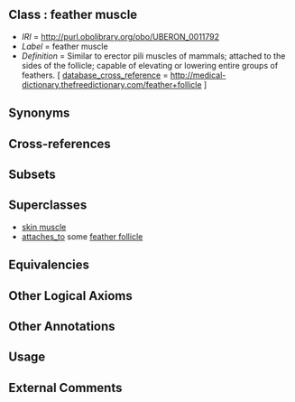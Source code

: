 
## Class : feather muscle

 * *IRI* = http://purl.obolibrary.org/obo/UBERON_0011792
 * *Label* = feather muscle
 * *Definition* = Similar to erector pili muscles of mammals; attached to the sides of the follicle; capable of elevating or lowering entire groups of feathers. [ [database_cross_reference](../../ef/oboInOwl#hasDbXref.md) = http://medical-dictionary.thefreedictionary.com/feather+follicle ]

## Synonyms


## Cross-references


## Subsets


## Superclasses

 * [skin muscle](../../UBERON/53/UBERON_0004253.md)
 * [attaches_to](../../RO/71/RO_0002371.md) some [feather follicle](../../UBERON/82/UBERON_0011782.md)

## Equivalencies


## Other Logical Axioms


## Other Annotations


## Usage


## External Comments

